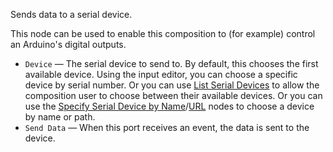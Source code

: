 Sends data to a serial device.

This node can be used to enable this composition to (for example) control an Arduino's digital outputs.

   - `Device` — The serial device to send to.  By default, this chooses the first available device.  Using the input editor, you can choose a specific device by serial number.  Or you can use [List Serial Devices](vuo-node://vuo.serial.listDevices) to allow the composition user to choose between their available devices.  Or you can use the [Specify Serial Device by Name](vuo-node://vuo.serial.make.name)/[URL](vuo-node://vuo.serial.make.url) nodes to choose a device by name or path.
   - `Send Data` — When this port receives an event, the data is sent to the device.
